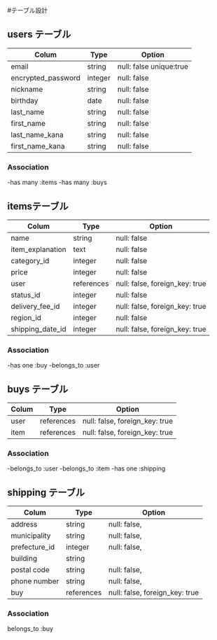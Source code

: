 #テーブル設計

## users テーブル

| Colum                 |  Type     | Option                   |
|-----------------------|-----------| -------------------------| 
| email                 |  string   | null: false   unique:true|
| encrypted_password    |  integer  | null: false              |
| nickname              |  string   | null: false              |
| birthday              |  date     | null: false              |
| last_name             |  string   | null: false              |
| first_name            |  string   | null: false              |
| last_name_kana        |  string   | null: false              |
| first_name_kana       |  string   | null: false              |

### Association
-has many :items
-has many :buys

##  itemsテーブル

| Colum            |  Type      | Option                         |
|------------------|------------| ------------------------------ | 
| name             |  string    | null: false                    |
| item_explanation |  text      | null: false                    |
| category_id      |  integer   | null: false                    |
| price            |  integer   | null: false                    |
| user             |  references| null: false, foreign_key: true |
| status_id        |  integer   | null: false                    |
| delivery_fee_id  |  integer   | null: false, foreign_key: true |
| region_id        |  integer   | null: false                    |
| shipping_date_id |  integer   | null: false, foreign_key: true |

### Association
-has one :buy
-belongs_to :user

## buys テーブル

| Colum     |  Type     | Option                           |
|---------- |--------------| ------------------------------| 
| user      |  references  | null: false, foreign_key: true|
| item     |  references   | null: false, foreign_key: true|

### Association
-belongs_to :user
-belongs_to :item
-has one :shipping

## shipping テーブル

| Colum         |  Type      | Option                         |
|---------------|------------| ------------------------------ | 
| address       |  string    | null: false,                   |
| municipality  |  string    | null: false,                   |
| prefecture_id |  integer   | null: false,                   |
| building      |  string    |                                |
| postal code   |  string    | null: false,                   |
| phone number  |  string    | null: false,                   |
| buy           |  references| null: false, foreign_key: true |

### Association
belongs_to :buy
